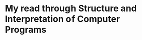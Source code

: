 My read through Structure and Interpretation of Computer Programs
=================================================================
